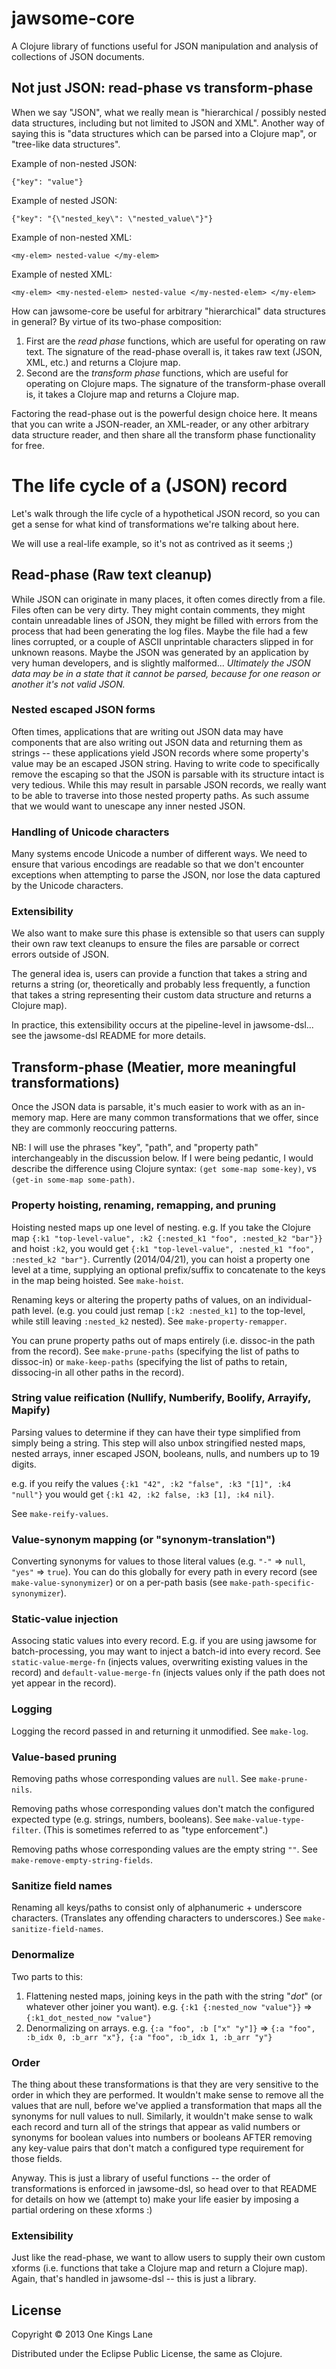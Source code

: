# jawsome-core

A Clojure library of functions useful for JSON manipulation and analysis
of collections of JSON documents.

## Not just JSON: read-phase vs transform-phase

When we say "JSON", what we really mean is "hierarchical / possibly
nested data structures, including but not limited to JSON and
XML". Another way of saying this is "data structures which can be
parsed into a Clojure map", or "tree-like data structures".

Example of non-nested JSON:

`{"key": "value"}`

Example of nested JSON:

`{"key": "{\"nested_key\": \"nested_value\"}"}`

Example of non-nested XML:

`<my-elem> nested-value </my-elem>`

Example of nested XML:

`<my-elem> <my-nested-elem> nested-value </my-nested-elem> </my-elem>`

How can jawsome-core be useful for arbitrary "hierarchical" data
structures in general? By virtue of its two-phase composition:

1. First are the *read phase* functions, which are useful for
   operating on raw text. The signature of the read-phase overall is,
   it takes raw text (JSON, XML, etc.) and returns a Clojure map.
2. Second are the *transform phase* functions, which are useful for
   operating on Clojure maps. The signature of the transform-phase
   overall is, it takes a Clojure map and returns a Clojure map.

Factoring the read-phase out is the powerful design choice here. It
means that you can write a JSON-reader, an XML-reader, or any other
arbitrary data structure reader, and then share all the transform
phase functionality for free.

# The life cycle of a (JSON) record

Let's walk through the life cycle of a hypothetical JSON record, so
you can get a sense for what kind of transformations we're talking
about here.

We will use a real-life example, so it's not as contrived as it seems
;)

## Read-phase (Raw text cleanup)

While JSON can originate in many places, it often comes directly
from a file. Files often can be very dirty. They might contain
comments, they might contain unreadable lines of JSON, they might be
filled with errors from the process that had been generating the log
files. Maybe the file had a few lines corrupted, or a couple of ASCII
unprintable characters slipped in for unknown reasons. Maybe the JSON
was generated by an application by very human developers, and is
slightly malformed... _Ultimately the JSON data may be in a state that
it cannot be parsed, because for one reason or another it's not valid
JSON._

### Nested escaped JSON forms

Often times, applications that are writing out JSON data may have
components that are also writing out JSON data and returning them as
strings -- these applications yield JSON records where some property's
value may be an escaped JSON string.  Having to write code to
specifically remove the escaping so that the JSON is parsable with
its structure intact is very tedious. While this may result in
parsable JSON records, we really want to be able to traverse into
those nested property paths. As such assume that we would want to
unescape any inner nested JSON.

### Handling of Unicode characters

Many systems encode Unicode a number of different ways. We need to
ensure that various encodings are readable so that we don't encounter
exceptions when attempting to parse the JSON, nor lose the data
captured by the Unicode characters.

### Extensibility

We also want to make sure this phase is extensible so that users can
supply their own raw text cleanups to ensure the files are parsable
or correct errors outside of JSON.

The general idea is, users can provide a function that takes a string
and returns a string (or, theoretically and probably less frequently,
a function that takes a string representing their custom data
structure and returns a Clojure map).

In practice, this extensibility occurs at the pipeline-level in
jawsome-dsl... see the jawsome-dsl README for more details.


## Transform-phase (Meatier, more meaningful transformations)

Once the JSON data is parsable, it's much easier to work with as an
in-memory map. Here are many common transformations that we offer,
since they are commonly reoccuring patterns.

NB: I will use the phrases "key", "path", and "property path"
interchangeably in the discussion below. If I were being pedantic, I
would describe the difference using Clojure syntax: `(get some-map
some-key)`, vs `(get-in some-map some-path)`.

### Property hoisting, renaming, remapping, and pruning

Hoisting nested maps up one level of nesting. e.g. If you take
the Clojure map `{:k1 "top-level-value", :k2 {:nested_k1 "foo",
:nested_k2 "bar"}}` and hoist `:k2`, you would get `{:k1
"top-level-value", :nested_k1 "foo", :nested_k2 "bar"}`. Currently
(2014/04/21), you can hoist a property one level at a time, supplying
an optional prefix/suffix to concatenate to the keys in the map being
hoisted. See `make-hoist`.

Renaming keys or altering the property paths of values, on an
individual-path level. (e.g. you could just remap `[:k2 :nested_k1]`
to the top-level, while still leaving `:nested_k2` nested). See
`make-property-remapper`.

You can prune property paths out of maps entirely (i.e. dissoc-in the
path from the record). See `make-prune-paths` (specifying the list
of paths to dissoc-in) or `make-keep-paths` (specifying the list of
paths to retain, dissocing-in all other paths in the record).

### String value reification (Nullify, Numberify, Boolify, Arrayify, Mapify)

Parsing values to determine if they can have their type simplified
from simply being a string. This step will also unbox stringified
nested maps, nested arrays, inner escaped JSON, booleans, nulls,
and numbers up to 19 digits.

e.g. if you reify the values `{:k1 "42", :k2 "false", :k3 "[1]", :k4 "null"}` you
would get `{:k1 42, :k2 false, :k3 [1], :k4 nil}`.

See `make-reify-values`.

### Value-synonym mapping (or "synonym-translation")

Converting synonyms for values to those literal values (e.g. `"-"` =>
`null`, `"yes"` => `true`). You can do this globally for every path in
every record (see `make-value-synonymizer`) or on a per-path basis
(see `make-path-specific-synonymizer`).

### Static-value injection

Associng static values into every record. E.g. if you are using
jawsome for batch-processing, you may want to inject a batch-id into
every record. See `static-value-merge-fn` (injects values, overwriting
existing values in the record) and `default-value-merge-fn` (injects
values only if the path does not yet appear in the record).

### Logging

Logging the record passed in and returning it unmodified. See `make-log`.

### Value-based pruning

Removing paths whose corresponding values are `null`. See
`make-prune-nils`.

Removing paths whose corresponding values don't match the configured
expected type (e.g. strings, numbers, booleans). See
`make-value-type-filter`. (This is sometimes referred to as "type
enforcement".)

Removing paths whose corresponding values are the empty string
`""`. See `make-remove-empty-string-fields`.

### Sanitize field names

Renaming all keys/paths to consist only of alphanumeric + underscore
characters. (Translates any offending characters to underscores.) See
`make-sanitize-field-names`.

### Denormalize

Two parts to this:

1. Flattening nested maps, joining keys in the path with the string
   "_dot_" (or whatever other joiner you want). e.g. `{:k1
   {:nested_now "value"}}` => `{:k1_dot_nested_now "value"}`
2. Denormalizing on arrays. e.g. `{:a "foo", :b
   ["x" "y"]}` => `{:a "foo", :b_idx 0, :b_arr "x"}, {:a "foo", :b_idx
   1, :b_arr "y"}`

### Order

The thing about these transformations is that they are very sensitive
to the order in which they are performed. It wouldn't make sense to
remove all the values that are null, before we've applied a
transformation that maps all the synonyms for null values to
null. Similarly, it wouldn't make sense to walk each record and turn
all of the strings that appear as valid numbers or synonyms for
boolean values into numbers or booleans AFTER removing any key-value
pairs that don't match a configured type requirement for those fields.

Anyway. This is just a library of useful functions -- the order of
transformations is enforced in jawsome-dsl, so head over to that README
for details on how we (attempt to) make your life easier by imposing a
partial ordering on these xforms :)

### Extensibility

Just like the read-phase, we want to allow users to supply their own
custom xforms (i.e. functions that take a Clojure map and return a
Clojure map). Again, that's handled in jawsome-dsl -- this is just a
library.

## License

Copyright © 2013 One Kings Lane

Distributed under the Eclipse Public License, the same as Clojure.
